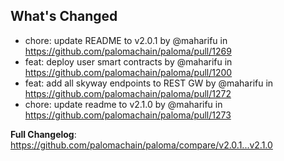 ## What's Changed

* chore: update README to v2.0.1 by @maharifu in https://github.com/palomachain/paloma/pull/1269
* feat: deploy user smart contracts by @maharifu in https://github.com/palomachain/paloma/pull/1200
* feat: add all skyway endpoints to REST GW by @maharifu in https://github.com/palomachain/paloma/pull/1272
* chore: update readme to v2.1.0 by @maharifu in https://github.com/palomachain/paloma/pull/1273


**Full Changelog**: https://github.com/palomachain/paloma/compare/v2.0.1...v2.1.0
